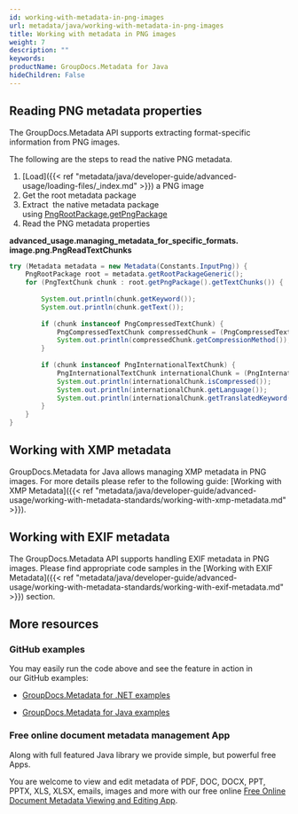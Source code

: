 ```yaml
---
id: working-with-metadata-in-png-images
url: metadata/java/working-with-metadata-in-png-images
title: Working with metadata in PNG images
weight: 7
description: ""
keywords: 
productName: GroupDocs.Metadata for Java
hideChildren: False
---
```

## Reading PNG metadata properties

The GroupDocs.Metadata API supports extracting format-specific information from PNG images.

The following are the steps to read the native PNG metadata.

1.  [Load]({{< ref "metadata/java/developer-guide/advanced-usage/loading-files/_index.md" >}}) a PNG image
2.  Get the root metadata package
3.  Extract  the native metadata package using [PngRootPackage.getPngPackage](https://reference.groupdocs.com/metadata/java/com.groupdocs.metadata.core/PngRootPackage#getPngPackage())
4.  Read the PNG metadata properties

**advanced\_usage.managing\_metadata\_for\_specific\_formats.<WBR>image.png.PngReadTextChunks**

```java
try (Metadata metadata = new Metadata(Constants.InputPng)) {
    PngRootPackage root = metadata.getRootPackageGeneric();
    for (PngTextChunk chunk : root.getPngPackage().getTextChunks()) {
  
        System.out.println(chunk.getKeyword());
        System.out.println(chunk.getText());
  
        if (chunk instanceof PngCompressedTextChunk) {
            PngCompressedTextChunk compressedChunk = (PngCompressedTextChunk) chunk;
            System.out.println(compressedChunk.getCompressionMethod());
        }
  
        if (chunk instanceof PngInternationalTextChunk) {
            PngInternationalTextChunk internationalChunk = (PngInternationalTextChunk) chunk;
            System.out.println(internationalChunk.isCompressed());
            System.out.println(internationalChunk.getLanguage());
            System.out.println(internationalChunk.getTranslatedKeyword());
        }
    }
}
```

## Working with XMP metadata

GroupDocs.Metadata for Java allows managing XMP metadata in PNG images. For more details please refer to the following guide: [Working with XMP Metadata]({{< ref "metadata/java/developer-guide/advanced-usage/working-with-metadata-standards/working-with-xmp-metadata.md" >}}).

## Working with EXIF metadata

The GroupDocs.Metadata API supports handling EXIF metadata in PNG images. Please find appropriate code samples in the [Working with EXIF Metadata]({{< ref "metadata/java/developer-guide/advanced-usage/working-with-metadata-standards/working-with-exif-metadata.md" >}}) section.

## More resources

### GitHub examples

You may easily run the code above and see the feature in action in our GitHub examples:

*   [GroupDocs.Metadata for .NET examples](https://github.com/groupdocs-metadata/GroupDocs.Metadata-for-.NET)
    
*   [GroupDocs.Metadata for Java examples](https://github.com/groupdocs-metadata/GroupDocs.Metadata-for-Java)
    

### Free online document metadata management App

Along with full featured Java library we provide simple, but powerful free Apps.

You are welcome to view and edit metadata of PDF, DOC, DOCX, PPT, PPTX, XLS, XLSX, emails, images and more with our free online [Free Online Document Metadata Viewing and Editing App](https://products.groupdocs.app/metadata).
